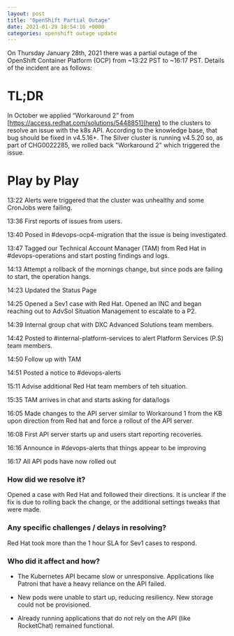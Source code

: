 ```yaml
---
layout: post
title: "OpenShift Partial Outage"
date: 2021-01-29 18:54:16 +0000
categories: openshift outage update
---
```


On Thursday January 28th, 2021 there was a partial outage of the OpenShift Container Platform (OCP) from ~13:22 PST to ~16:17 PST. Details of the incident are as follows:

# TL;DR
 
In October we applied “Workaround 2” from [https://access.redhat.com/solutions/5448851](here) to the clusters to resolve an issue with the k8s API. According to the knowledge base, that bug should be fixed in v4.5.16+. The Silver cluster is running v4.5.20 so, as part of CHG0022285, we rolled back "Workaround 2" which triggered the issue.

# Play by Play 

13:22 Alerts were triggered that the cluster was unhealthy and some CronJobs were failing.

13:36 First reports of issues from users.

13:40 Posed in #devops-ocp4-migration that the issue is being investigated.

13:47 Tagged our Technical Account Manager (TAM) from Red Hat in #devops-operations and start posting findings and logs.

14:13 Attempt a rollback of the mornings change, but since pods are failing to start, the operation hangs.

14:23 Updated the Status Page

14:25 Opened a Sev1 case with Red Hat. Opened an INC and began reaching out to AdvSol Situation Management to escalate to a P2.

14:39 Internal group chat with DXC Advanced Solutions team members.

14:42 Posted to #internal-platform-services to alert Platform Services (P.S) team members.

14:50 Follow up with TAM

14:51 Posted a notice to #devops-alerts

15:11 Advise additional Red Hat team members of teh situation.

15:35 TAM arrives in chat and starts asking for data/logs

16:05 Made changes to the API server similar to Workaround 1 from the KB upon direction from Red hat and force a rollout of the API server.

16:08 First API server starts up and users start reporting recoveries.

16:16 Announce in #devops-alerts that things appear to be improving

16:17 All API pods have now rolled out

### How did we resolve it?

Opened a case with Red Hat and followed their directions. It is unclear if the fix is due to rolling back the change, or the additional settings tweaks that were made.

### Any specific challenges / delays in resolving?

Red Hat took more than the 1 hour SLA for Sev1 cases to respond.

### Who did it affect and how?

- The Kubernetes API became slow or unresponsive. Applications like Patroni that have a heavy reliance on the API failed.

- New pods were unable to start up, reducing resiliency. New storage could not be provisioned.

- Already running applications that do not rely on the API (like RocketChat) remained functional.

